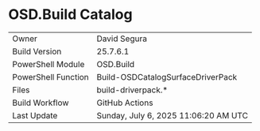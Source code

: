 ﻿# OSD.Build Catalog

| | |
|-|-|
| Owner | David Segura |
| Build Version | 25.7.6.1 |
| PowerShell Module | OSD.Build |
| PowerShell Function | Build-OSDCatalogSurfaceDriverPack |
| Files | build-driverpack.* |
| Build Workflow | GitHub Actions |
| Last Update | Sunday, July 6, 2025 11:06:20 AM UTC |
